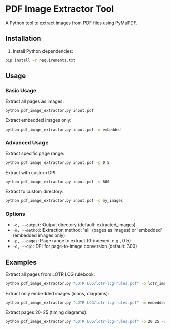 # PDF Image Extractor Tool

A Python tool to extract images from PDF files using PyMuPDF.

## Installation

1. Install Python dependencies:
```bash
pip install -r requirements.txt
```

## Usage

### Basic Usage

Extract all pages as images:
```bash
python pdf_image_extractor.py input.pdf
```

Extract embedded images only:
```bash
python pdf_image_extractor.py input.pdf -m embedded
```

### Advanced Usage

Extract specific page range:
```bash
python pdf_image_extractor.py input.pdf -p 0 5
```

Extract with custom DPI:
```bash
python pdf_image_extractor.py input.pdf -d 600
```

Extract to custom directory:
```bash
python pdf_image_extractor.py input.pdf -o my_images
```

### Options

- `-o, --output`: Output directory (default: extracted_images)
- `-m, --method`: Extraction method: 'all' (pages as images) or 'embedded' (embedded images only)
- `-p, --pages`: Page range to extract (0-indexed, e.g., 0 5)
- `-d, --dpi`: DPI for page-to-image conversion (default: 300)

## Examples

Extract all pages from LOTR LCG rulebook:
```bash
python pdf_image_extractor.py "LOTR LCG/lotr-lcg-rules.pdf" -o lotr_images
```

Extract only embedded images (icons, diagrams):
```bash
python pdf_image_extractor.py "LOTR LCG/lotr-lcg-rules.pdf" -m embedded -o lotr_icons
```

Extract pages 20-25 (timing diagrams):
```bash
python pdf_image_extractor.py "LOTR LCG/lotr-lcg-rules.pdf" -p 20 25 -o timing_diagrams
``` 
